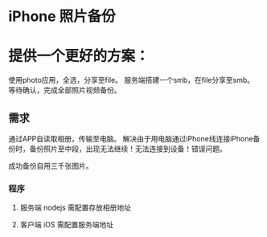 # iPhone 照片备份

# 提供一个更好的方案：
使用photo应用，全选，分享至file。
服务端搭建一个smb，在file分享至smb。
等待确认，完成全部照片视频备份。


## 需求
通过APP自读取相册，传输至电脑。
解决由于用电脑通过iPhone线连接iPhone备份时，备份照片至中段，出现无法继续！无法连接到设备！错误问题。

成功备份自用三千张图片。

### 程序

1. 服务端 nodejs
需配置存放相册地址


2. 客户端 iOS
需配置服务端地址
